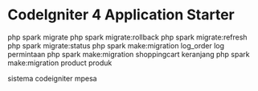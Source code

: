 # CodeIgniter 4 Application Starter
php spark migrate
php spark migrate:rollback
php spark migrate:refresh
php spark migrate:status
php spark make:migration log_order log permintaan
php spark make:migration shoppingcart keranjang
php spark make:migration product produk

sistema codeigniter mpesa

